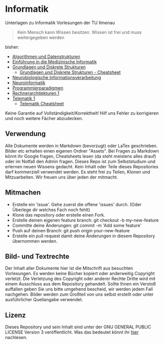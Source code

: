 # Informatik
Unterlagen zu Informatik Vorlesungen der TU Ilmenau
> Kein Mensch kann Wissen besitzen. Wissen ist frei und muss weitergegeben werden

bisher:
- [Algorithmen und Datenstrukturen](Algorithmen%20und%20Datenstrukturen.md)
- [Einführung in die Medizinische Informatik](Einführung%20in%20die%20Medizinische%20Informatik.md)
- [Grundlagen und Diskrete Strukturen](Grundlagen%20und%20Diskrete%20Strukturen.md)
  - [Grundlagen und Diskrete Strukturen - Cheatsheet](Grundlagen%20und%20Diskrete%20Strukturen%20-%20Cheatsheet.pdf)
- [Neurobiologische Informationsverarbeitung](Neurobiologische%20Informationsverarbeitung.md)
- [Neuroinformatik](Neuroinformatik.md)
- [Programmierparadigmen](Programmierparadigmen.md)
- [Rechnerarchitekturen 1](Rechnerarchitekturen%201.md)
- [Telematik 1](Telematik%201.md)
  - [Telematik Cheatsheet](Telematik1-cheatsheet.pdf)

Keine Garantie auf Vollständigkeit/Korrektheit! Hilf uns Fehler zu korrigieren und noch weitere Fächer abzudecken.

## Verwendung
Alle Dokumente werden in Markdown (bevorzugt) oder LaTex geschrieben. Bilder etc erhalten einen eigenen Ordner "Assets". Bei Fragen zu Markdown könnt ihr Google fragen, Cheatsheets lesen (da steht meistens alles drauf) oder im Notfall den Admin fragen.
Dieses Repo ist zum Selbststudium und erlernen neuen Wissens gedacht. Kein Inhalt oder Teile dieses Repositories darf kommerziell verwendet werden. Es steht frei zu Teilen, Klonen und Mitzuarbeiten.
Wir freuen uns über jeden der mitmacht.

## Mitmachen
- Erstelle ein 'issue'. Gehe zuerst die offene 'issues' durch. (Oder Überlege dir welches Fach noch fehlt)
- Klone das repository oder erstelle einen Fork.
- Erstelle deinen eigenen feature branch: git checkout -b my-new-feature
- Committe deine Änderungen: git commit -m 'Add some feature'
- Push auf deinen Branch: git push origin your-new-feature
- Erstelle ein pull request damit deine Änderungen in diesem Repository übernommen werden.

## Bild- und Textrechte
Der Inhalt aller Dokumente hier ist die Mitschrift aus besuchten Vorlesungen. Es werden keine Bücher kopiert oder anderweitig Copyright verletzt. Die Verletzung des Copyright oder anderer Rechte Dritte wird mit einem Ausschluss aus dem Repository gehandelt. Sollte Ihnen ein Verstoß auffallen geben Sie uns bitte umgehend bescheid, wir werden jedem Fall nachgehen.
Bilder werden zum Großteil von uns selbst erstellt oder unter ausführlicher Quellangabe verwendet.

## Lizenz
Dieses Repository und sein Inhalt sind unter der GNU GENERAL PUBLIC LICENSE Version 3 veröffentlicht. Was das bedeutet könnt ihr [hier](LICENSE) nachlesen.
